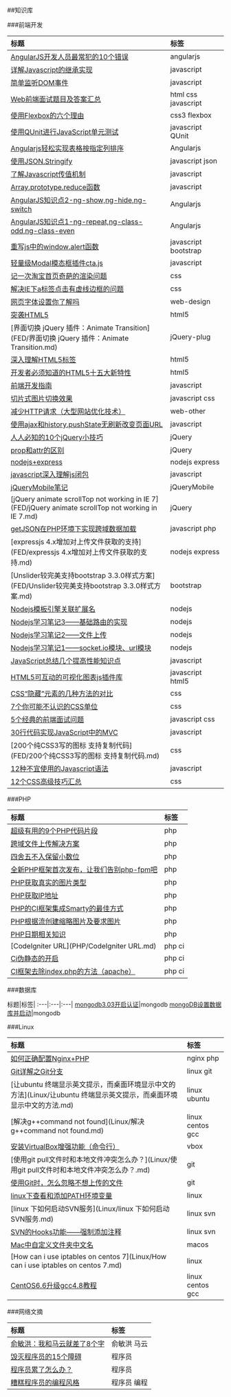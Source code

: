 ##知识库

###前端开发

标题|标签
:---|:---
[AngularJS开发人员最常犯的10个错误](FED/AngularJS开发人员最常犯的10个错误.md)|angularjs
[详解Javascript的继承实现](FED/详解Javascript的继承实现.md)|javascript
[简单监听DOM事件](FED/简单监听DOM事件.md)|javascript
[Web前端面试题目及答案汇总](FED/Web前端面试题目及答案汇总.md)|html css javascript
[使用Flexbox的六个理由](FED/使用Flexbox的六个理由.md)|css3 flexbox
[使用QUnit进行JavaScript单元测试](FED/使用QUnit进行JavaScript单元测试.md)|javascript QUnit
[Angularjs轻松实现表格按指定列排序](FED/Angularjs轻松实现表格按指定列排序.md)|Angularjs
[使用JSON.Stringify](FED/使用JSON.Stringify.md)|javascript json
[了解Javascript传值机制](FED/了解Javascript传值机制.md)|javascript
[Array.prototype.reduce函数](FED/Array.prototype.reduce函数.md)|javascript
[AngularJS知识点2-ng-show,ng-hide,ng-switch](FED/AngularJS知识点2.md)|Angularjs
[AngularJS知识点1-ng-repeat,ng-class-odd,ng-class-even](FED/AngularJS知识点1.md)|Angularjs
[重写js中的window.alert函数](FED/重写js中的window.alert函数.md)|javascript bootstrap
[轻量级Modal模态框插件cta.js](FED/轻量级Modal模态框插件cta.js.md)|javascript
[记一次淘宝首页奇葩的渲染问题](FED/记一次淘宝首页奇葩的渲染问题.md)|css
[解决IE下a标签点击有虚线边框的问题](FED/解决IE下a标签点击有虚线边框的问题.md)|css
[网页字体设置你了解吗](FED/网页字体设置你了解吗.md)|web-design
[突袭HTML5](FED/突袭HTML5.md)|html5
[界面切换 jQuery 插件：Animate Transition](FED/界面切换 jQuery 插件：Animate Transition.md)|jQuery-plug
[深入理解HTML5标签](FED/深入理解HTML5标签.md)|html5
[开发者必须知道的HTML5十五大新特性](FED/开发者必须知道的HTML5十五大新特性.md)|html5
[前端开发指南](FED/前端开发指南.md)|javascript
[切片式图片切换效果](FED/切片式图片切换效果.md)|javascript css
[减少HTTP请求（大型网站优化技术）](FED/减少HTTP请求（大型网站优化技术）.md)|web-other
[使用ajax和history.pushState无刷新改变页面URL](FED/使用ajax和history.pushState无刷新改变页面URL.md)|javascript
[人人必知的10个jQuery小技巧](FED/人人必知的10个jQuery小技巧.md)|jQuery
[prop和attr的区别](FED/prop和attr的区别.md)|jQuery
[nodejs+express](FED/nodejs+express.md)|nodejs express
[javascript深入理解js闭包](FED/javascript深入理解js闭包.md)|javascript
[jQueryMobile笔记](FED/jQueryMobile笔记.md)|jQueryMobile
[jQuery animate scrollTop not working in IE 7](FED/jQuery animate scrollTop not working in IE 7.md)|jQuery
[getJSON在PHP环境下实现跨域数据加载](FED/getJSON在PHP环境下实现跨域数据加载.md)|javascript php
[expressjs 4.x增加对上传文件获取的支持](FED/expressjs 4.x增加对上传文件获取的支持.md)|nodejs express
[Unslider较完美支持bootstrap 3.3.0样式方案](FED/Unslider较完美支持bootstrap 3.3.0样式方案.md)|bootstrap
[Nodejs模板引擎关联扩展名](FED/Nodejs模板引擎关联扩展名.md)|nodejs
[Nodejs学习笔记3——基础路由的实现](FED/Nodejs学习笔记3——基础路由的实现.md)|nodejs
[Nodejs学习笔记2——文件上传](FED/Nodejs学习笔记2——文件上传.md)|nodejs
[Nodejs学习笔记1——socket.io模块、url模块](FED/Nodejs学习笔记1——socket.io模块、url模块.md)|nodejs
[JavaScript总结几个提高性能知识点](FED/JavaScript总结几个提高性能知识点.md)|javascript
[HTML5可互动的可视化图表js插件库](FED/HTML5可互动的可视化图表js插件库.md)|javascript html5
[CSS“隐藏”元素的几种方法的对比](FED/CSS“隐藏”元素的几种方法的对比.md)|css
[7个你可能不认识的CSS单位](FED/7个你可能不认识的CSS单位.md)|css
[5个经典的前端面试问题](FED/5个经典的前端面试问题.md)|javascript css
[30行代码实现JavaScript中的MVC](FED/30行代码实现JavaScript中的MVC.md)|javascript
[200个纯CSS3写的图标 支持复制代码](FED/200个纯CSS3写的图标 支持复制代码.md)|css
[12种不宜使用的Javascript语法](FED/12种不宜使用的Javascript语法.md)|javascript
[12个CSS高级技巧汇总](FED/12个CSS高级技巧汇总.md)|css

###PHP

标题|标签
:---|:---
[超级有用的9个PHP代码片段](PHP/超级有用的9个PHP代码片段.md)|php
[跨域文件上传解决方案](PHP/跨域文件上传解决方案.md)|php
[四舍五不入保留小数位](PHP/四舍五不入保留小数位.md)|php
[全新PHP框架首次发布，让我们告别php-fpm吧](PHP/全新PHP框架首次发布，让我们告别php-fpm吧.md)|php
[PHP获取真实的图片类型](PHP/PHP获取真实的图片类型.md)|php
[PHP获取IP地址](PHP/PHP获取IP地址.md)|php
[PHP的CI框架集成Smarty的最佳方式](PHP/PHP的CI框架集成Smarty的最佳方式.md)|php
[PHP根据流创建缩略图片及要求图片](PHP/PHP根据流创建缩略图片及要求图片.md)|php
[PHP日期相关知识](PHP/PHP日期相关知识.md)|php
[CodeIgniter URL](PHP/CodeIgniter URL.md)|php ci
[Ci伪静态的开启](PHP/Ci伪静态的开启.md)|php ci
[CI框架去除index.php的方法（apache）](PHP/CI框架去除index.php的方法（apache）.md)|php ci


###数据库

标题|标签|
:---|:---|:---|
[mongodb3.03开启认证][d2]|mongodb
[mongoDB设置数据库并启动][d1]|mongodb

[d2]:Database/mongodb3.03开启认证.md
[d1]:Database/mongoDB设置数据库并启动.md

###Linux

标题|标签
:---|:---
[如何正确配置Nginx+PHP](Linux/如何正确配置Nginx+PHP.md)|nginx php
[Git详解之Git分支](Linux/Git详解之Git分支.md)|linux git
[让ubuntu 终端显示英文提示，而桌面环境显示中文的方法](Linux/让ubuntu 终端显示英文提示，而桌面环境显示中文的方法.md)|linux ubuntu
[解决g++command not found](Linux/解决g++command not found.md)|linux centos gcc
[安装VirtualBox增强功能（命令行）](Linux/安装VirtualBox增强功能（命令行）.md)|vbox
[使用git pull文件时和本地文件冲突怎么办？](Linux/使用git pull文件时和本地文件冲突怎么办？.md)|git
[使用Git时，怎么忽略不想上传的文件](Linux/使用Git时，怎么忽略不想上传的文件.md)|git
[linux下查看和添加PATH环境变量](Linux/linux下查看和添加PATH环境变量.md)|linux
[linux 下如何启动SVN服务](Linux/linux 下如何启动SVN服务.md)|linux svn
[SVN的Hooks功能——强制添加注释](Linux/SVN的Hooks功能——强制添加注释.md)|linux svn
[Mac中自定义文件夹中文名](Linux/Mac中自定义文件夹中文名.md)|macos
[How can i use iptables on centos 7](Linux/How can i use iptables on centos 7.md)|linux
[CentOS6.6升级gcc4.8教程](Linux/CentOS6.6升级gcc4.8教程.md)|linux centos gcc

###网络文摘

标题|标签
:---|:---
[俞敏洪：我和马云就差了8个字][o4]|俞敏洪 马云
[毁灭程序员的15个障碍][o3]|程序员
[程序员累了怎么办？][o2]|程序员
[糟糕程序员的编程风格][o1]|程序员 编程

[o4]:Other/俞敏洪：我和马云就差了8个字.md
[o3]:Other/毁灭程序员的15个障碍.md
[o2]:Other/程序员累了怎么办？.md
[o1]:Other/糟糕程序员的编程风格.md



